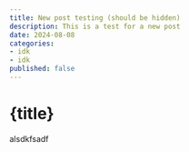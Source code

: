 ```yaml
---
title: New post testing (should be hidden)
description: This is a test for a new post
date: 2024-08-08
categories: 
- idk
- idk
published: false
---
```


# {title}

alsdkfsadf
